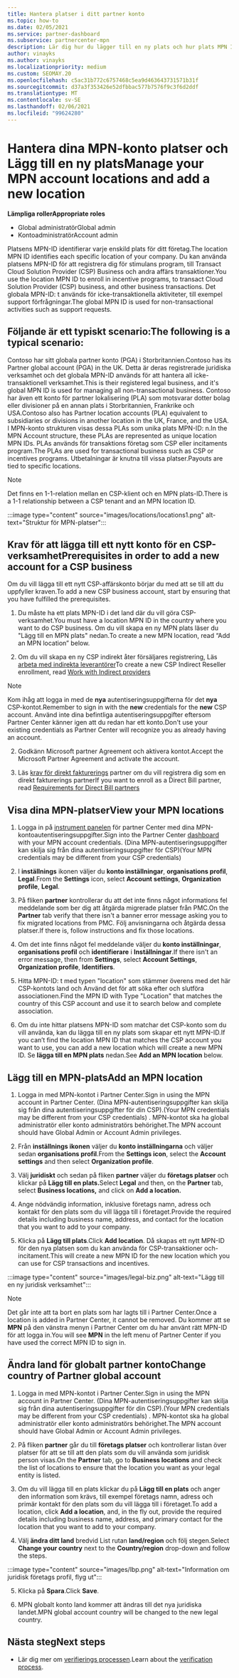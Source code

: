 ```yaml
---
title: Hantera platser i ditt partner konto
ms.topic: how-to
ms.date: 02/05/2021
ms.service: partner-dashboard
ms.subservice: partnercenter-mpn
description: Lär dig hur du lägger till en ny plats och hur plats MPN ID används i stimulans program, CSP-verksamhet, prenumerationer och andra transaktioner.
author: vinayks
ms.author: vinayks
ms.localizationpriority: medium
ms.custom: SEOMAY.20
ms.openlocfilehash: c5ac31b772c6757468c5ea9d463643731571b31f
ms.sourcegitcommit: d37a3f353426e52dfbbac577b7576f9c3f6d2ddf
ms.translationtype: MT
ms.contentlocale: sv-SE
ms.lasthandoff: 02/06/2021
ms.locfileid: "99624280"
---
```

# <a name="manage-your-mpn-account-locations-and-add-a-new-location"></a><span data-ttu-id="2c691-103">Hantera dina MPN-konto platser och Lägg till en ny plats</span><span class="sxs-lookup"><span data-stu-id="2c691-103">Manage your MPN account locations and add a new location</span></span>


<span data-ttu-id="2c691-104">**Lämpliga roller**</span><span class="sxs-lookup"><span data-stu-id="2c691-104">**Appropriate roles**</span></span>

- <span data-ttu-id="2c691-105">Global administratör</span><span class="sxs-lookup"><span data-stu-id="2c691-105">Global admin</span></span>
- <span data-ttu-id="2c691-106">Kontoadministratör</span><span class="sxs-lookup"><span data-stu-id="2c691-106">Account admin</span></span>

<span data-ttu-id="2c691-107">Platsens MPN-ID identifierar varje enskild plats för ditt företag.</span><span class="sxs-lookup"><span data-stu-id="2c691-107">The location MPN ID identifies each specific location of your company.</span></span> <span data-ttu-id="2c691-108">Du kan använda platsens MPN-ID för att registrera dig för stimulans program, till Transact Cloud Solution Provider (CSP) Business och andra affärs transaktioner.</span><span class="sxs-lookup"><span data-stu-id="2c691-108">You use the location MPN ID to enroll in incentive programs, to transact Cloud Solution Provider (CSP) business, and other business transactions.</span></span> <span data-ttu-id="2c691-109">Det globala MPN-ID: t används för icke-transaktionella aktiviteter, till exempel support förfrågningar.</span><span class="sxs-lookup"><span data-stu-id="2c691-109">The global MPN ID is used for non-transactional activities such as support requests.</span></span>

## <a name="the-following-is-a-typical-scenario"></a><span data-ttu-id="2c691-110">Följande är ett typiskt scenario:</span><span class="sxs-lookup"><span data-stu-id="2c691-110">The following is a typical scenario:</span></span>

<span data-ttu-id="2c691-111">Contoso har sitt globala partner konto (PGA) i Storbritannien.</span><span class="sxs-lookup"><span data-stu-id="2c691-111">Contoso has its Partner global account (PGA) in the UK.</span></span> <span data-ttu-id="2c691-112">Detta är deras registrerade juridiska verksamhet och det globala MPN-ID används för att hantera all icke-transaktionell verksamhet.</span><span class="sxs-lookup"><span data-stu-id="2c691-112">This is their registered legal business, and it's global MPN ID is used for managing all non-transactional business.</span></span> <span data-ttu-id="2c691-113">Contoso har även ett konto för partner lokalisering (PLA) som motsvarar dotter bolag eller divisioner på en annan plats i Storbritannien, Frankrike och USA.</span><span class="sxs-lookup"><span data-stu-id="2c691-113">Contoso also has Partner location accounts (PLA) equivalent to subsidiaries or divisions in another location in the UK, France, and the USA.</span></span> <span data-ttu-id="2c691-114">I MPN-konto strukturen visas dessa PLAs som unika plats MPN-ID: n.</span><span class="sxs-lookup"><span data-stu-id="2c691-114">In the MPN Account structure, these PLAs are represented as unique location MPN IDs.</span></span> <span data-ttu-id="2c691-115">PLAs används för transaktions företag som CSP eller incitaments program.</span><span class="sxs-lookup"><span data-stu-id="2c691-115">The PLAs are used for transactional business such as CSP or incentives programs.</span></span> <span data-ttu-id="2c691-116">Utbetalningar är knutna till vissa platser.</span><span class="sxs-lookup"><span data-stu-id="2c691-116">Payouts are tied to specific locations.</span></span> 

>[!NOTE]
><span data-ttu-id="2c691-117">Det finns en 1-1-relation mellan en CSP-klient och en MPN plats-ID.</span><span class="sxs-lookup"><span data-stu-id="2c691-117">There is a 1-1 relationship between a CSP tenant and an MPN location ID.</span></span>

:::image type="content" source="images/locations/locations1.png" alt-text="Struktur för MPN-platser":::

## <a name="prerequisites-in-order-to-add-a-new-account-for-a-csp-business"></a><span data-ttu-id="2c691-119">Krav för att lägga till ett nytt konto för en CSP-verksamhet</span><span class="sxs-lookup"><span data-stu-id="2c691-119">Prerequisites in order to add a new account for a CSP business</span></span>

<span data-ttu-id="2c691-120">Om du vill lägga till ett nytt CSP-affärskonto börjar du med att se till att du uppfyller kraven.</span><span class="sxs-lookup"><span data-stu-id="2c691-120">To add a new CSP business account, start by ensuring that you have fulfilled the prerequisites.</span></span>

1. <span data-ttu-id="2c691-121">Du måste ha ett plats MPN-ID i det land där du vill göra CSP-verksamhet.</span><span class="sxs-lookup"><span data-stu-id="2c691-121">You must have a location MPN ID in the country where you want to do CSP business.</span></span> <span data-ttu-id="2c691-122">Om du vill skapa en ny MPN plats läser du "Lägg till en MPN plats" nedan.</span><span class="sxs-lookup"><span data-stu-id="2c691-122">To create a new MPN location, read “Add an MPN location” below.</span></span>
  
1. <span data-ttu-id="2c691-123">Om du vill skapa en ny CSP indirekt åter försäljares registrering, Läs [arbeta med indirekta leverantörer](indirect-reseller-tasks-in-partner-center.md#get-started)</span><span class="sxs-lookup"><span data-stu-id="2c691-123">To create a new CSP Indirect Reseller enrollment, read [Work with Indirect providers](indirect-reseller-tasks-in-partner-center.md#get-started)</span></span> 

>[!NOTE] 
 ><span data-ttu-id="2c691-124">Kom ihåg att logga in med de **nya** autentiseringsuppgifterna för det **nya** CSP-kontot.</span><span class="sxs-lookup"><span data-stu-id="2c691-124">Remember to sign in with the **new** credentials for the **new** CSP account.</span></span> <span data-ttu-id="2c691-125">Använd inte dina befintliga autentiseringsuppgifter eftersom Partner Center känner igen att du redan har ett konto.</span><span class="sxs-lookup"><span data-stu-id="2c691-125">Don't use your existing credentials as Partner Center will recognize you as already having an account.</span></span>

2. <span data-ttu-id="2c691-126">Godkänn Microsoft partner Agreement och aktivera kontot.</span><span class="sxs-lookup"><span data-stu-id="2c691-126">Accept the Microsoft Partner Agreement and activate the account.</span></span>

1. <span data-ttu-id="2c691-127">Läs [krav för direkt fakturerings](direct-partner-new-requirements.md) partner om du vill registrera dig som en direkt fakturerings partner</span><span class="sxs-lookup"><span data-stu-id="2c691-127">If you want to enroll as a Direct Bill partner, read [Requirements for Direct Bill partners](direct-partner-new-requirements.md)</span></span>

## <a name="view-your-mpn-locations"></a><span data-ttu-id="2c691-128">Visa dina MPN-platser</span><span class="sxs-lookup"><span data-stu-id="2c691-128">View your MPN locations</span></span>

1. <span data-ttu-id="2c691-129">Logga in på [instrument panelen](https://partner.microsoft.com/dashboard/home) för partner Center med dina MPN-kontoautentiseringsuppgifter.</span><span class="sxs-lookup"><span data-stu-id="2c691-129">Sign into the Partner Center [dashboard](https://partner.microsoft.com/dashboard/home) with your MPN account credentials.</span></span> <span data-ttu-id="2c691-130">(Dina MPN-autentiseringsuppgifter kan skilja sig från dina autentiseringsuppgifter för CSP)</span><span class="sxs-lookup"><span data-stu-id="2c691-130">(Your MPN credentials may be different from your CSP credentials)</span></span> 
 
1. <span data-ttu-id="2c691-131">I **inställnings** ikonen väljer du **konto inställningar**, **organisations profil**, **Legal**.</span><span class="sxs-lookup"><span data-stu-id="2c691-131">From the **Settings** icon, select **Account settings**, **Organization profile**, **Legal**.</span></span> 

1. <span data-ttu-id="2c691-132">På fliken **partner** kontrollerar du att det inte finns något informations fel meddelande som ber dig att åtgärda migrerade platser från PMC.</span><span class="sxs-lookup"><span data-stu-id="2c691-132">On the **Partner** tab verify that there isn't a banner error message asking you to fix migrated locations from PMC.</span></span> <span data-ttu-id="2c691-133">Följ anvisningarna och åtgärda dessa platser.</span><span class="sxs-lookup"><span data-stu-id="2c691-133">If there is, follow instructions and fix those locations.</span></span> 

3. <span data-ttu-id="2c691-134">Om det inte finns något fel meddelande väljer du **konto inställningar**, **organisations profil** och **identifierare** i **Inställningar**.</span><span class="sxs-lookup"><span data-stu-id="2c691-134">If there isn't an error message, then from  **Settings**, select  **Account Settings**, **Organization profile**, **Identifiers**.</span></span>

4. <span data-ttu-id="2c691-135">Hitta MPN-ID: t med typen "location" som stämmer överens med det här CSP-kontots land och Använd det för att söka efter och slutföra associationen.</span><span class="sxs-lookup"><span data-stu-id="2c691-135">Find the MPN ID with Type "Location" that matches the country of this CSP account and use it to search below and complete association.</span></span>

5. <span data-ttu-id="2c691-136">Om du inte hittar platsens MPN-ID som matchar det CSP-konto som du vill använda, kan du lägga till en ny plats som skapar ett nytt MPN-ID.</span><span class="sxs-lookup"><span data-stu-id="2c691-136">If you can’t find the location MPN ID that matches the CSP account you want to use, you can add a new location which will create a new MPN ID.</span></span> <span data-ttu-id="2c691-137">Se **lägga till en MPN plats** nedan.</span><span class="sxs-lookup"><span data-stu-id="2c691-137">See **Add an MPN location** below.</span></span>

## <a name="add-an-mpn-location"></a><span data-ttu-id="2c691-138">Lägg till en MPN-plats</span><span class="sxs-lookup"><span data-stu-id="2c691-138">Add an MPN location</span></span>

1. <span data-ttu-id="2c691-139">Logga in med MPN-kontot i Partner Center.</span><span class="sxs-lookup"><span data-stu-id="2c691-139">Sign in using the MPN account in Partner Center.</span></span> <span data-ttu-id="2c691-140">(Dina MPN-autentiseringsuppgifter kan skilja sig från dina autentiseringsuppgifter för din CSP).</span><span class="sxs-lookup"><span data-stu-id="2c691-140">(Your MPN credentials may be different from your CSP credentials) .</span></span> <span data-ttu-id="2c691-141">MPN-kontot ska ha global administratör eller konto administratörs behörighet.</span><span class="sxs-lookup"><span data-stu-id="2c691-141">The MPN account should have Global Admin or Account Admin privileges.</span></span> 

1. <span data-ttu-id="2c691-142">Från **inställnings ikonen** väljer du **konto inställningarna** och väljer sedan **organisations profil**.</span><span class="sxs-lookup"><span data-stu-id="2c691-142">From the **Settings icon**, select the **Account settings** and then select **Organization profile**.</span></span>

2. <span data-ttu-id="2c691-143">Välj **juridiskt** och sedan på fliken **partner** väljer du **företags platser** och klickar på **Lägg till en plats.**</span><span class="sxs-lookup"><span data-stu-id="2c691-143">Select **Legal** and then, on the **Partner** tab, select **Business locations,** and click on **Add a location.**</span></span>

3. <span data-ttu-id="2c691-144">Ange nödvändig information, inklusive företags namn, adress och kontakt för den plats som du vill lägga till i företaget.</span><span class="sxs-lookup"><span data-stu-id="2c691-144">Provide the required details including business name, address, and contact for the location that you want to add to your company.</span></span>
 
1. <span data-ttu-id="2c691-145">Klicka på **Lägg till plats**.</span><span class="sxs-lookup"><span data-stu-id="2c691-145">Click **Add location**.</span></span> <span data-ttu-id="2c691-146">Då skapas ett nytt MPN-ID för den nya platsen som du kan använda för CSP-transaktioner och-incitament.</span><span class="sxs-lookup"><span data-stu-id="2c691-146">This will create a new MPN ID for the new location which you can use for CSP transactions and incentives.</span></span>

:::image type="content" source="images/legal-biz.png" alt-text="Lägg till en ny juridisk verksamhet":::

> [!NOTE]
> <span data-ttu-id="2c691-148">Det går inte att ta bort en plats som har lagts till i Partner Center.</span><span class="sxs-lookup"><span data-stu-id="2c691-148">Once a location is added in Partner Center, it cannot be removed.</span></span> <span data-ttu-id="2c691-149">Du kommer att se **MPN** på den vänstra menyn i Partner Center om du har använt rätt MPN-ID för att logga in.</span><span class="sxs-lookup"><span data-stu-id="2c691-149">You will see **MPN** in the left menu of Partner Center if you have used the correct MPN ID to sign in.</span></span>

## <a name="change-country-of-partner-global-account"></a><span data-ttu-id="2c691-150">Ändra land för globalt partner konto</span><span class="sxs-lookup"><span data-stu-id="2c691-150">Change country of Partner global account</span></span> 

1. <span data-ttu-id="2c691-151">Logga in med MPN-kontot i Partner Center.</span><span class="sxs-lookup"><span data-stu-id="2c691-151">Sign in using the MPN account in Partner Center.</span></span> <span data-ttu-id="2c691-152">(Dina MPN-autentiseringsuppgifter kan skilja sig från dina autentiseringsuppgifter för din CSP).</span><span class="sxs-lookup"><span data-stu-id="2c691-152">(Your MPN credentials may be different from your CSP credentials) .</span></span> <span data-ttu-id="2c691-153">MPN-kontot ska ha global administratör eller konto administratörs behörighet.</span><span class="sxs-lookup"><span data-stu-id="2c691-153">The MPN account should have Global Admin or Account Admin privileges.</span></span> 

2. <span data-ttu-id="2c691-154">På fliken **partner** går du till **företags platser** och kontrollerar listan över platser för att se till att den plats som du vill använda som juridisk person visas.</span><span class="sxs-lookup"><span data-stu-id="2c691-154">On the **Partner** tab, go to **Business locations** and check the list of locations to ensure that the location you want as your legal entity is listed.</span></span> 
 
1. <span data-ttu-id="2c691-155">Om du vill lägga till en plats klickar du på **Lägg till en plats** och anger den information som krävs, till exempel företags namn, adress och primär kontakt för den plats som du vill lägga till i företaget.</span><span class="sxs-lookup"><span data-stu-id="2c691-155">To add a location, click **Add a location**, and, in the fly out, provide the required details including business name, address, and primary contact for the location that you want to add to your company.</span></span> 
 
1. <span data-ttu-id="2c691-156">Välj **ändra ditt land** bredvid List rutan **land/region** och följ stegen.</span><span class="sxs-lookup"><span data-stu-id="2c691-156">Select **Change your country** next to the **Country/region** drop-down and follow the steps.</span></span> 

:::image type="content" source="images/lbp.png" alt-text="Information om juridisk företags profil, flyg ut":::

5. <span data-ttu-id="2c691-158">Klicka på **Spara**.</span><span class="sxs-lookup"><span data-stu-id="2c691-158">Click **Save**.</span></span>

6. <span data-ttu-id="2c691-159">MPN globalt konto land kommer att ändras till det nya juridiska landet.</span><span class="sxs-lookup"><span data-stu-id="2c691-159">MPN global account country will be changed to the new legal country.</span></span>
  
## <a name="next-steps"></a><span data-ttu-id="2c691-160">Nästa steg</span><span class="sxs-lookup"><span data-stu-id="2c691-160">Next steps</span></span>

- <span data-ttu-id="2c691-161">Lär dig mer om [verifierings processen](verification-responses.md).</span><span class="sxs-lookup"><span data-stu-id="2c691-161">Learn about the [verification process](verification-responses.md).</span></span>
